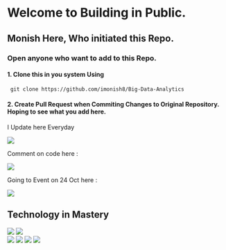 # Welcome to Building in Public.
## Monish Here, Who initiated this Repo.
### Open anyone who want to add to this Repo.
 #### 1. Clone this in you system Using
```
 git clone https://github.com/imonish8/Big-Data-Analytics 
```
 #### 2. Create Pull Request when Commiting Changes to Original Repository. Hoping to see what you add here.


I Update here Everyday 

<a href="https://x.com/__mn8_" target="_blank"><img src="https://img.shields.io/badge/X-000000.svg?style=for-the-badge&logo=X&logoColor=white"/></a>

Comment on code here :

<a href="https://www.kaggle.com/monishnule" target="_blank"><img src="https://img.shields.io/badge/Kaggle-20BEFF.svg?style=for-the-badge&logo=Kaggle&logoColor=white"/></a>

Going to Event on 24 Oct here :


<a href="" target="_blank"><img src="https://img.shields.io/badge/Next.js-000000.svg?style=for-the-badge&logo=nextdotjs&logoColor=white"/></a>


## Technology in Mastery

<div classname="flex flex-row">
<img src="https://img.shields.io/badge/Ubuntu-E95420.svg?style=for-the-badge&logo=Ubuntu&logoColor=white"/>
<img src="https://img.shields.io/badge/macOS-000000.svg?style=for-the-badge&logo=macOS&logoColor=white"/>
</div>

<div classname="flex flex-row">
<img src="https://img.shields.io/badge/C-00599C?style=for-the-badge&logo=c&logoColor=white"/>
<img src="https://img.shields.io/badge/Java-ED8B00?style=for-the-badge&logo=openjdk&logoColor=white"/>
<img src="https://img.shields.io/badge/MySQL-00000F?style=for-the-badge&logo=mysql&logoColor=white"/>
<img src="https://img.shields.io/badge/Apple-MacBook_Pro_2024-999999?style=for-the-badge&logo=apple&logoColor=white"/>
  
</div>
<a href="" target="_blank"><img src=""/></a>

